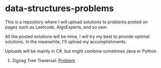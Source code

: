 # data-structures-problems
This is a repository where I will upload solutions to problems posted on pages such as Leetcode, AlgoExperts, and so own. 

All the posted solutions will be mine, I will try my best to provide optimal solutions. In the meanwhile, I'll upload my accomplishments. 

Uploads will be mainly in C#, but might combine sometimes Java or Python

1. Zigzag Tree Traversal: [Problem](https://github.com/mikejim/data-structures-problems/blob/main/Zigzag%20Tree%20Traversal.md)
